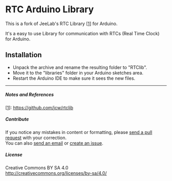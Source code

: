 # RTC Arduino Library

This is a fork of JeeLab's RTC Library [[1]] for Arduino.

It's a easy to use Library for communication with RTCs (Real Time Clock) for Arduino.

## Installation
* Unpack the archive and rename the resulting folder to "RTClib".
* Move it to the "libraries" folder in your Arduino sketches area.
* Restart the Arduino IDE to make sure it sees the new files.

---

##### Notes and References

[1]: https://github.com/jcw/rtclib 
[[1]]: https://github.com/jcw/rtclib

##### Contribute

If you notice any mistakes in content or formatting, please [send a pull request](https://github.com/Eight-Bit/RTC_Arduino_Library/compare) with your correction.  
You can also [send an email](mailto:contribute@eight-bit.de) or [create an issue](https://github.com/Eight-Bit/RTC_Arduino_Library/issues/new).

##### License

Creative Commons BY SA 4.0  
http://creativecommons.org/licenses/by-sa/4.0/
